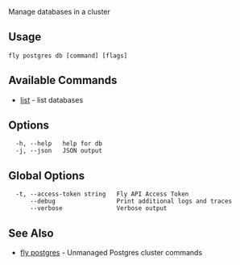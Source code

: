 Manage databases in a cluster


## Usage
~~~
fly postgres db [command] [flags]
~~~

## Available Commands
* [list](/docs/flyctl/postgres-db-list/)	 - list databases

## Options

~~~
  -h, --help   help for db
  -j, --json   JSON output
~~~

## Global Options

~~~
  -t, --access-token string   Fly API Access Token
      --debug                 Print additional logs and traces
      --verbose               Verbose output
~~~

## See Also

* [fly postgres](/docs/flyctl/postgres/)	 - Unmanaged Postgres cluster commands

